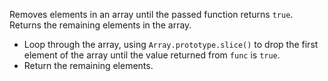 Removes elements in an array until the passed function returns `true`.
Returns the remaining elements in the array.

- Loop through the array, using `Array.prototype.slice()` to drop the first element of the array until the value returned from `func` is `true`.
- Return the remaining elements.